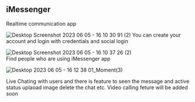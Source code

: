 

## iMessenger 

Realtime communication app

![Desktop Screenshot 2023 06 05 - 16 10 30 91 (2)](https://github.com/01vishu/iMessenger/assets/48076909/e4842daf-67cf-4824-8605-583f7e33f330)
You can create your account and login with credentials and social login
<br>

![Desktop Screenshot 2023 06 05 - 16 10 37 26 (2)](https://github.com/01vishu/iMessenger/assets/48076909/b83aaa79-d134-49d8-a1d9-0e42241e8cfb)
<br>
Find people who are using iMessenger app
<br>

![Desktop 2023 06 05 - 16 12 38 01_Moment(3)](https://github.com/01vishu/iMessenger/assets/48076909/10208b23-2fd9-47dc-8c35-e88422a350e2)

Live Chating with users and there is feature to seen the message and active status uplaoad image delete the chat etc.
Video calling feture will be added soon
